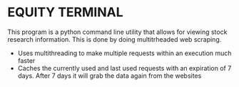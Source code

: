 # EQUITY TERMINAL

This program is a python command line utility that allows for viewing stock research information.
This is done by doing multitrheaded web scraping.

- Uses multithreading to make multiple requests within an execution much faster
- Caches the currently used and last used requests with an expiration of 7 days. After 7 days it will
  grab the data again from the websites
